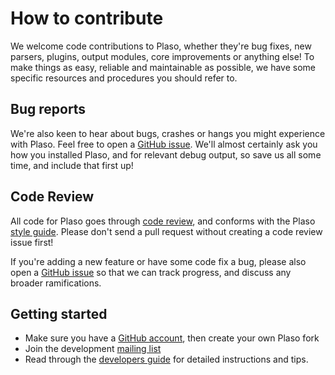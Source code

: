 # How to contribute

We welcome code contributions to Plaso, whether they're bug fixes, new parsers,
plugins, output modules, core improvements or anything else! To make things as
easy, reliable and maintainable as possible, we have some specific resources
and procedures you should refer to.

## Bug reports

We're also keen to hear about bugs, crashes or hangs you might experience with
Plaso. Feel free to open a [GitHub issue](https://github.com/log2timeline/plaso/issues).
We'll almost certainly ask you how you installed Plaso, and for relevant debug output,
so save us all some time, and include that first up!

## Code Review

All code for Plaso goes through [code review](https://github.com/log2timeline/plaso/wiki/Codereview),
and conforms with the Plaso [style guide](https://github.com/log2timeline/plaso/wiki/Style-guide).
Please don't send a pull request without creating a code review issue first!

If you're adding a new feature or have some code fix a bug, please also open a
[GitHub issue](https://github.com/log2timeline/plaso/issues) so that we can
track progress, and discuss any broader ramifications.

## Getting started

* Make sure you have a [GitHub account](https://github.com/signup/free), then create your own Plaso fork
* Join the development [mailing list](log2timeline-dev@googlegroups.com)
* Read through the [developers guide](https://github.com/log2timeline/plaso/wiki/Developers-Guide) for detailed instructions and tips.

